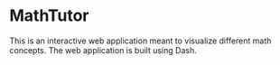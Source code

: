 # MathTutor
This is an interactive web application meant to visualize different math concepts. The web application is built using Dash.